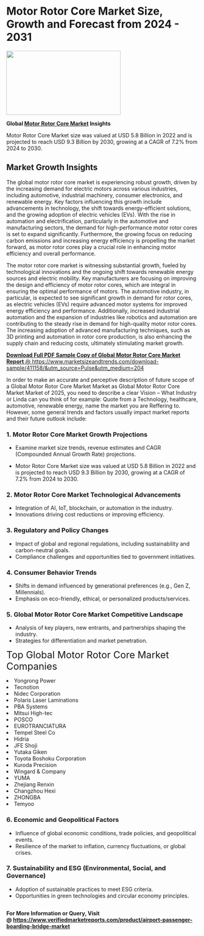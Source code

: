 <H1>Motor Rotor Core Market Size, Growth and Forecast from 2024 - 2031</H1><img class="aligncenter size-medium wp-image-584254" src="https://thirdeyenews.in/wp-content/uploads/2024/09/Global-Market-Research-300x168.jpeg" alt="" width="300" height="168" /><p><strong>Global&nbsp;<a href="https://www.marketsizeandtrends.com/download-sample/411158/&amp;utm_source=Pulse&amp;utm_medium=204">Motor Rotor Core Market</a> Insights</strong></p><p>Motor Rotor Core Market size was valued at USD 5.8 Billion in 2022 and is projected to reach USD 9.3 Billion by 2030, growing at a CAGR of 7.2% from 2024 to 2030.</p><p><h2>Market Growth Insights</h2> <p>The global motor rotor core market is experiencing robust growth, driven by the increasing demand for electric motors across various industries, including automotive, industrial machinery, consumer electronics, and renewable energy. Key factors influencing this growth include advancements in technology, the shift towards energy-efficient solutions, and the growing adoption of electric vehicles (EVs). With the rise in automation and electrification, particularly in the automotive and manufacturing sectors, the demand for high-performance motor rotor cores is set to expand significantly. Furthermore, the growing focus on reducing carbon emissions and increasing energy efficiency is propelling the market forward, as motor rotor cores play a crucial role in enhancing motor efficiency and overall performance.</p> <p><a href="download-link"></a></p> <p>The motor rotor core market is witnessing substantial growth, fueled by technological innovations and the ongoing shift towards renewable energy sources and electric mobility. Key manufacturers are focusing on improving the design and efficiency of motor rotor cores, which are integral in ensuring the optimal performance of motors. The automotive industry, in particular, is expected to see significant growth in demand for rotor cores, as electric vehicles (EVs) require advanced motor systems for improved energy efficiency and performance. Additionally, increased industrial automation and the expansion of industries like robotics and automation are contributing to the steady rise in demand for high-quality motor rotor cores. The increasing adoption of advanced manufacturing techniques, such as 3D printing and automation in rotor core production, is also enhancing the supply chain and reducing costs, ultimately stimulating market growth.</p> <p><a href="download-link"></p><p><span class=""><strong>Download Full PDF Sample Copy of Global Motor Rotor Core Market Report</strong> @ <a href="https://www.marketsizeandtrends.com/download-sample/411158/&amp;utm_source=Pulse&amp;utm_medium=204" target="_blank">https://www.marketsizeandtrends.com/download-sample/411158/&amp;utm_source=Pulse&amp;utm_medium=204</a></span></p><p>In order to make an accurate and perceptive description of future scope of a Global&nbsp;Motor Rotor Core Market Market as Global&nbsp;Motor Rotor Core Market Market of 2025, you need to describe a clear Vision &ndash; What Industry or Linda can you think of for example: Quote from a Technology, healthcare, automotive, renewable energy, name the market you are Reffering to. However, some general trends and factors usually impact market reports and their future outlook include:</p><h3>1.&nbsp;<strong>Motor Rotor Core Market Growth Projections</strong></h3><ul><li>Examine market size trends, revenue estimates and CAGR (Compounded Annual Growth Rate) projections.</li><li><p>Motor Rotor Core Market size was valued at USD 5.8 Billion in 2022 and is projected to reach USD 9.3 Billion by 2030, growing at a CAGR of 7.2% from 2024 to 2030.</p></li></ul><h3>2.&nbsp;<strong>Motor Rotor Core Market Technological Advancements</strong></h3><ul><li>Integration of AI, IoT, blockchain, or automation in the industry.</li><li>Innovations driving cost reductions or improving efficiency.</li></ul><h3>3.&nbsp;<strong>Regulatory and Policy Changes</strong></h3><ul><li>Impact of global and regional regulations, including sustainability and carbon-neutral goals.</li><li>Compliance challenges and opportunities tied to government initiatives.</li></ul><h3>4.&nbsp;<strong>Consumer Behavior Trends</strong></h3><ul><li>Shifts in demand influenced by generational preferences (e.g., Gen Z, Millennials).</li><li>Emphasis on eco-friendly, ethical, or personalized products/services.</li></ul><h3>5.&nbsp;<strong>Global Motor Rotor Core Market Competitive Landscape</strong></h3><ul><li>Analysis of key players, new entrants, and partnerships shaping the industry.</li><li>Strategies for differentiation and market penetration.</li></ul><p data-pm-slice="1 1 []"><span style="color: inherit; font-family: inherit; font-size: 25px;">Top Global Motor Rotor Core Market Companies</span></p><div class="" data-test-id=""><p><li>Yongrong Power</li><li> Tecnotion</li><li> Nidec Corporation</li><li> Polaris Laser Laminations</li><li> PBA Systems</li><li> Mitsui High-tec</li><li> POSCO</li><li> EUROTRANCIATURA</li><li> Tempel Steel Co</li><li> Hidria</li><li> JFE Shoji</li><li> Yutaka Giken</li><li> Toyota Boshoku Corporation</li><li> Kuroda Precision</li><li> Wingard & Company</li><li> YUMA</li><li> Zhejiang Renxin</li><li> Changzhou Hexi</li><li> ZHONGBA</li><li> Temyoo</li></p></div><h3>6.&nbsp;<strong>Economic and Geopolitical Factors</strong></h3><ul><li>Influence of global economic conditions, trade policies, and geopolitical events.</li><li>Resilience of the market to inflation, currency fluctuations, or global crises.</li></ul><h3>7.&nbsp;<strong>Sustainability and ESG (Environmental, Social, and Governance)</strong></h3><ul><li>Adoption of sustainable practices to meet ESG criteria.</li><li>Opportunities in green technologies and circular economy principles.</li></ul><h2><strong style="font-size: 14px;">For More Information or Query, Visit @&nbsp;</strong><a style="background-color: #ffffff; font-size: 14px;" href="https://www.marketsizeandtrends.com/report/motor-rotor-core-market/" target="_blank">https://www.verifiedmarketreports.com/product/airport-passenger-boarding-bridge-market</a></h2>
